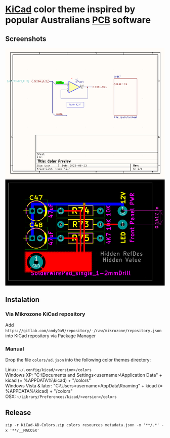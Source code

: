 # [KiCad](https://kicad.org/) color theme inspired by popular Australians [PCB](https://www.altium.com/altium-designer) software

## Screenshots

![eeschema](./eeschema.png)
![pcbnew](./pcbnew.png)

## Instalation

### Via Mikrozone KiCad repository

Add `https://gitlab.com/andy9a9/repository/-/raw/mikrozone/repository.json` into KiCad repository via Package Manager

### Manual

Drop the file `colors/ad.json` into the following color themes directory:

Linux: `~/.config/kicad/<version>/colors`  
Windows XP: "C:\Documents and Settings\<username>\Application Data" + kicad (= %APPDATA%\kicad) + "<version>/colors"  
Windows Vista & later: "C:\Users\<username>AppData\Roaming" + kicad (= %APPDATA%\kicad) + "<version>/colors"  
OSX: `~/Library/Preferences/kicad/<version>/colors`

## Release

`zip -r KiCad-AD-Colors.zip colors resources metadata.json -x '**/.*' -x '**/__MACOSX'`
